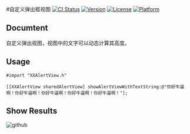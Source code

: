 

#自定义弹出框视图
[![CI Status](http://img.shields.io/travis/yaoqi/ViewFrame.svg?style=flat)](https://travis-ci.org/yaoqi/ViewFrame)
[![Version](https://img.shields.io/cocoapods/v/ViewFrame.svg?style=flat)](http://cocoapods.org/pods/ViewFrame)
[![License](https://img.shields.io/cocoapods/l/ViewFrame.svg?style=flat)](http://cocoapods.org/pods/ViewFrame)
[![Platform](https://img.shields.io/cocoapods/p/ViewFrame.svg?style=flat)](http://cocoapods.org/pods/ViewFrame)

##	 Documtent

自定义弹出视图，视图中的文字可以动态计算其高度。

## Usage

	#import "XXAlertView.h"
	
	[[XXAlertView sharedAlertView] showAlertViewWithTextString:@"你好牛逼啊！你好牛逼啊！你好牛逼啊！你好牛逼啊！你好牛逼啊！"];


## Show Results

![github](https://github.com/yaoqi-github/CustomAlertView/blob/master/customalertview.gif)